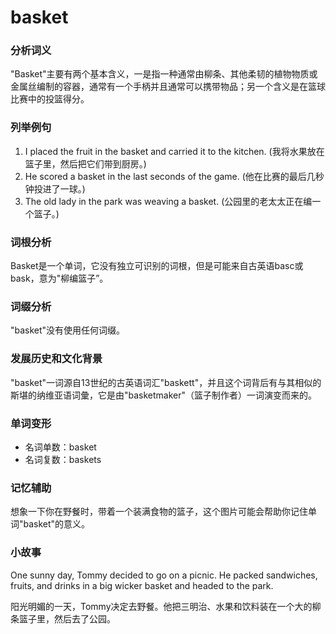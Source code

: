 # basket

### 分析词义

  

"Basket"主要有两个基本含义，一是指一种通常由柳条、其他柔韧的植物物质或金属丝编制的容器，通常有一个手柄并且通常可以携带物品；另一个含义是在篮球比赛中的投篮得分。

  

### 列举例句

  

1.  I placed the fruit in the basket and carried it to the kitchen. (我将水果放在篮子里，然后把它们带到厨房。)
2.  He scored a basket in the last seconds of the game. (他在比赛的最后几秒钟投进了一球。)
3.  The old lady in the park was weaving a basket. (公园里的老太太正在编一个篮子。)

  

### 词根分析

  

Basket是一个单词，它没有独立可识别的词根，但是可能来自古英语basc或bask，意为"柳编篮子”。

  

### 词缀分析

  

"basket"没有使用任何词缀。

  

### 发展历史和文化背景

  

"basket"一词源自13世纪的古英语词汇"baskett"，并且这个词背后有与其相似的斯堪的纳维亚语词彙，它是由"basketmaker"（篮子制作者）一词演变而来的。

  

### 单词变形

  

*   名词单数：basket
*   名词复数：baskets

  

### 记忆辅助

  

想象一下你在野餐时，带着一个装满食物的篮子，这个图片可能会帮助你记住单词"basket"的意义。

  

### 小故事

  

One sunny day, Tommy decided to go on a picnic. He packed sandwiches, fruits, and drinks in a big wicker basket and headed to the park.

  

阳光明媚的一天，Tommy决定去野餐。他把三明治、水果和饮料装在一个大的柳条篮子里，然后去了公园。
